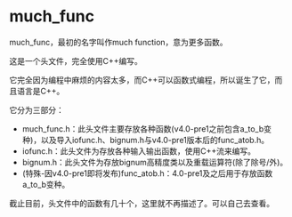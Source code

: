 # much_func
much_func，最初的名字叫作much function，意为更多函数。

这是一个头文件，完全使用C++编写。

它完全因为编程中麻烦的内容太多，而C++可以函数式编程，所以诞生了它，而且语言是C++。

它分为三部分：

+ much_func.h：此头文件主要存放各种函数(v4.0-pre1之前包含a_to_b变种)，以及导入iofunc.h、bignum.h与v4.0-pre1版本后的func_atob.h。
+ iofunc.h：此头文件为存放各种输入输出函数，使用C++流来编写。
+ bignum.h：此头文件为存放bignum高精度类以及重载运算符(除了除号/外)。
+ (特殊-因v4.0-pre1即将发布)func_atob.h：4.0-pre1及之后用于存放函数a_to_b变种。

截止目前，头文件中的函数有几十个，这里就不再描述了。可以自己去查看。
